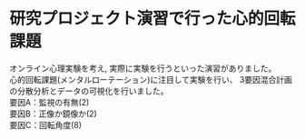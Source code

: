 # 研究プロジェクト演習で行った心的回転課題

オンライン心理実験を考え, 実際に実験を行うといった演習がありました。</br>
心的回転課題(メンタルローテーション)に注目して実験を行い、
3要因混合計画の分散分析とデータの可視化を行いました。</br>
要因A：監視の有無(2)</br>
要因B：正像か鏡像か(2)</br>
要因C：回転角度(8)</br>

